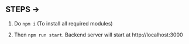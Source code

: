 ## STEPS ->
1. Do `npm i` (To install all required modules)

2. Then `npm run start`. Backend server will start at http://localhost:3000